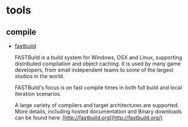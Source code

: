 # tools

## compile

- [fastbuild](https://github.com/fastbuild/fastbuild)

  FASTBuild is a build system for Windows, OSX and Linux, supporting distributed compilation and object caching. It is used by many game developers, from small independent teams to some of the largest studios in the world.

  FASTBuild's focus is on fast compile times in both full build and local iteration scenarios.

  A large variety of compilers and target architectures are supported. More details, including hosted documentation and Binary downloads can be found here: [http://fastbuild.org](http://fastbuild.org/)